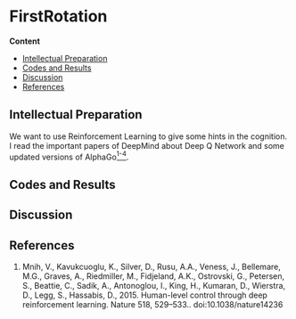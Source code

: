 # FirstRotation 
**Content**
- [Intellectual Preparation](#preparation)
- [Codes and Results](#results)
- [Discussion](#discussion)
- [References](#references)

<a id='preparation'></a>
## Intellectual Preparation
  We want to use Reinforcement Learning to give some hints in the cognition. I read the important papers of DeepMind about Deep Q Network and some updated versions of AlphaGo[<sup>1-4</sup>](#references1).     



<a id='results'></a>
## Codes and Results




<a id='discussion'></a>
## Discussion





<a id='references'></a>
## References
<a id='references1'></a>
1.  Mnih, V., Kavukcuoglu, K., Silver, D., Rusu, A.A., Veness, J., Bellemare, M.G., Graves, A., Riedmiller, M., Fidjeland, A.K., Ostrovski, G., Petersen, S., Beattie, C., Sadik, A., Antonoglou, I., King, H., Kumaran, D., Wierstra, D., Legg, S., Hassabis, D., 2015. Human-level control through deep reinforcement learning. Nature 518, 529–533.. doi:10.1038/nature14236













